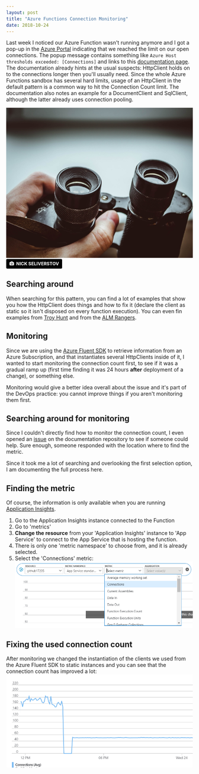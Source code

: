 ```yaml
---
layout: post
title: "Azure Functions Connection Monitoring"
date: 2018-10-24
---
```


Last week I noticed our Azure Function wasn't running anymore and I got a pop-up in the [Azure Portal](https://portal.azure.com) indicating that we reached the limit on our open connections. The popup message contains something like `Azure Host thresholds exceeded: [Connections]` and links to this [documentation page](https://docs.microsoft.com/en-us/azure/azure-functions/manage-connections). The documentation already hints at the usual suspects: HttpClient holds on to the connections longer then you'll usually need. Since the whole Azure Functions sandbox has several hard limits, usage of an HttpClient in the default pattern is a common way to hit the Connection Count limit. The documentation also notes an example for a DocumentClient and SqlClient, although the latter already uses connection pooling.

![Header image](/images/2018_10_24_nick-seliverstov-516549-unsplash.jpg)  
<a style="background-color:black;color:white;text-decoration:none;padding:4px 6px;font-family:-apple-system, BlinkMacSystemFont, &quot;San Francisco&quot;, &quot;Helvetica Neue&quot;, Helvetica, Ubuntu, Roboto, Noto, &quot;Segoe UI&quot;, Arial, sans-serif;font-size:12px;font-weight:bold;line-height:1.2;display:inline-block;border-radius:3px" href="https://unsplash.com/@slvrstvk?utm_medium=referral&amp;utm_campaign=photographer-credit&amp;utm_content=creditBadge" target="_blank" rel="noopener noreferrer" title="Download free do whatever you want high-resolution photos from NICK SELIVERSTOV"><span style="display:inline-block;padding:2px 3px"><svg xmlns="http://www.w3.org/2000/svg" style="height:12px;width:auto;position:relative;vertical-align:middle;top:-1px;fill:white" viewBox="0 0 32 32"><title>unsplash-logo</title><path d="M20.8 18.1c0 2.7-2.2 4.8-4.8 4.8s-4.8-2.1-4.8-4.8c0-2.7 2.2-4.8 4.8-4.8 2.7.1 4.8 2.2 4.8 4.8zm11.2-7.4v14.9c0 2.3-1.9 4.3-4.3 4.3h-23.4c-2.4 0-4.3-1.9-4.3-4.3v-15c0-2.3 1.9-4.3 4.3-4.3h3.7l.8-2.3c.4-1.1 1.7-2 2.9-2h8.6c1.2 0 2.5.9 2.9 2l.8 2.4h3.7c2.4 0 4.3 1.9 4.3 4.3zm-8.6 7.5c0-4.1-3.3-7.5-7.5-7.5-4.1 0-7.5 3.4-7.5 7.5s3.3 7.5 7.5 7.5c4.2-.1 7.5-3.4 7.5-7.5z"></path></svg></span><span style="display:inline-block;padding:2px 3px">NICK SELIVERSTOV</span></a>

## Searching around
When searching for this pattern, you can find a lot of examples that show you how the HttpClient does things and how to fix it (declare the client as static so it isn't disposed on every function execution). You can even fin examples from [Troy Hunt](https://www.troyhunt.com/breaking-azure-functions-with-too-many-connections/) and from the [ALM Rangers](https://blogs.msdn.microsoft.com/visualstudioalmrangers/2018/04/03/how-we-checked-and-fixed-the-503-error-and-performance-issue-in-our-azure-function/).

## Monitoring
Since we are using the [Azure Fluent SDK](https://github.com/Azure/azure-libraries-for-net) to retrieve information from an Azure Subscription, and that instantiates several HttpClients inside of it, I wanted to start monitoring the connection count first, to see if it was a gradual ramp up (first time finding it was 24 hours **after** deployment of a change), or something else.

Monitoring would give a better idea overall about the issue and it's part of the DevOps practice: you cannot improve things if you aren't monitoring them first.

## Searching around for monitoring
Since I couldn't directly find how to monitor the connection count, I even opened an [issue](https://github.com/MicrosoftDocs/azure-docs/issues/17205#issuecomment-432484636) on the documentation repository to see if someone could help. Sure enough, someone responded with the location where to find the metric.

Since it took me a lot of searching and overlooking the first selection option, I am documenting the full process here.

## Finding the metric
Of course, the information is only available when you are running [Application Insights](https://docs.microsoft.com/en-us/azure/application-insights/app-insights-overview).

1. Go to the Application Insights instance connected to the Function
1. Go to 'metrics'
1. **Change the resource** from your 'Application Insights' instance to 'App Service' to connect to the App Service that is hosting the function.
1. There is only one 'metric namespace' to choose from, and it is already selected.
1. Select the 'Connections' metric:
![Azure Metrics](/images/2018_10_24_01_Metrics.png)

## Fixing the used connection count
After monitoring we changed the instantiation of the clients we used from the Azure Fluent SDK to static instances and you can see that the connection count has improved a lot:
![Improvement](/images/2018_10_24_02_Metrics.png)
